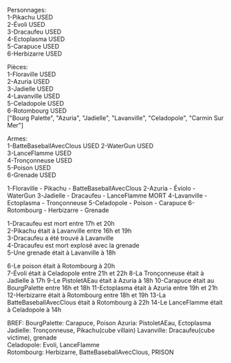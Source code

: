 Personnages:  
1-Pikachu                    USED  
2-Évoli                      USED  
3-Dracaufeu                  USED  
4-Ectoplasma                 USED  
5-Carapuce                   USED  
6-Herbizarre                 USED  

Pièces:  
1-Floraville                  USED  
2-Azuria                      USED  
3-Jadielle                    USED  
4-Lavanville                  USED  
5-Celadopole                  USED  
6-Rotombourg                  USED  
["Bourg Palette", "Azuria", "Jadielle", "Lavanville", "Celadopole", "Carmin Sur Mer"]

Armes:  
1-BatteBaseballAvecClous      USED
2-WaterGun                    USED  
3-LanceFlamme                 USED  
4-Tronçonneuse                USED  
5-Poison                      USED  
6-Grenade                     USED  

1-Floraville - Pikachu - BatteBaseballAvecClous
2-Azuria - Éviolo - WaterGun
3-Jadielle - Dracaufeu - LanceFlamme            MORT
4-Lavanville - Ectoplasma - Tronçonneuse
5-Celadopole - Poison - Carapuce
6-Rotombourg - Herbizarre - Grenade


1-Dracaufeu est mort entre 17h et 20h  
2-Pikachu était à Lavanville entre 16h et 19h  
3-Dracaufeu a été trouvé à Lavanville  
4-Dracaufeu est mort explosé avec la grenade  
5-Une grenade était à Lavanville à 18h


6-Le poison était à Rotombourg à 20h  
7-Évoli était à Celadopole entre 21h et 22h 
8-La Tronçonneuse était à Jadielle à 17h
9-Le PistoletAEau était à Azuria à 18h
10-Carapuce était au BourgPalette entre 16h et 18h
11-Ectoplasma était à Azuria entre 19h et 21h
12-Herbizarre était à Rotombourg entre 18h et 19h
13-La BatteBaseballAvecClous était à Rotombourg à 22h
14-Le LanceFlamme était à Celadopole à 14h

BREF: 
BourgPalette: Carapuce, Poison
Azuria: PistoletAEau, Ectoplasma  
Jadielle: Tronçonneuse, Pikachu(cube villain)
Lavanville: Dracaufeu(cube victime),  grenade  
Celadopole: Evoli, LanceFlamme  
Rotombourg: Herbizarre, BatteBaseballAvecClous, PRISON  